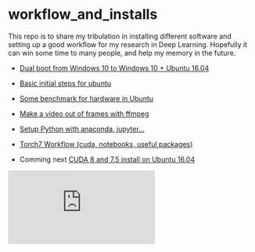 # workflow_and_installs
This repo is to share my tribulation in installing different software and setting up a good workflow for my research in Deep Learning. Hopefully it can win some time to many people, and help my memory in the future.

- [Dual boot from Windows 10 to Windows 10 + Ubuntu 16.04](https://github.com/ThibaultGROUEIX/workflow_and_installs/tree/master/dual_boot.md)

- [Basic initial steps for ubuntu](https://github.com/ThibaultGROUEIX/workflow_and_installs/tree/master/initial_steps.md)

- [Some benchmark for hardware in Ubuntu](https://github.com/ThibaultGROUEIX/workflow_and_installs/tree/master/benchmark.md)

- [Make a video out of frames with ffmpeg](https://github.com/ThibaultGROUEIX/workflow_and_installs/tree/master/make_video_out_frames.md)

- [Setup Python with anaconda, jupyter...](https://github.com/ThibaultGROUEIX/workflow_and_installs/tree/master/python_setup.md)


- [Torch7 Workflow (cuda, notebooks, useful packages)](https://github.com/ThibaultGROUEIX/workflow_and_installs/tree/master/torch_workflow.md)

- Comming next [ CUDA 8 and 7.5 install on Ubuntu 16.04 ](https://github.com/ThibaultGROUEIX/workflow_and_installs/tree/master/cuda_install.md)



[![Analytics](https://ga-beacon.appspot.com/UA-91308638-2/github.com/ThibaultGROUEIX/workflow_and_installs/readme.md?pixel)](https://github.com/ThibaultGROUEIX/workflow_and_installs/)
